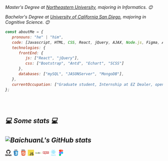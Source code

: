<p><em>Master's Degree at <a href="https://www.northeastern.edu/">Northeastern University</a>, majoring in Informatics. 😊</br>
<p><em>Bachelor's Degree at <a href="https://www.northeastern.edu/">University of California San Diego</a>, majoring in Cognitive Science. 😊</br>
</em></p>


```javascript
const aboutMe = {
   pronouns: "he" | "him",
   code: [Javascript, HTML, CSS, React, jQuery, AJAX, Node.js, Figma, Ajax, mySQL, RESTful api, MongoDB],
   technologies: {
      frontEnd: {
         js: ["React", "jQuery"],
         css: ["Bootstrap", "Antd", "Echart", "SCSS"]
      },
      databases: ["mySQL", "JASONServer", "MongoDB"],
   },
   currentOccupation: ["Graduate student, Internship at EZ Dealer, open for fulltime job opportunities"],
};
```
</br></br>
<h2>💻 Some stats 💻</h2>

![BaichuanL's GitHub stats](https://github-readme-stats.vercel.app/api?username=BaichuanL&show_icons=true)
---

<code><img height="20" src="https://github.com/devicons/devicon/blob/master/icons/github/github-original-wordmark.svg"></code>
<code><img height="20" src="https://github.com/devicons/devicon/blob/1119b9f84c0290e0f0b38982099a2bd027a48bf1/icons/css3/css3-original-wordmark.svg"></code>
<code><img height="20" src="https://github.com/devicons/devicon/blob/1119b9f84c0290e0f0b38982099a2bd027a48bf1/icons/html5/html5-original-wordmark.svg"></code>
<code><img height="20" src="https://github.com/devicons/devicon/blob/1119b9f84c0290e0f0b38982099a2bd027a48bf1/icons/javascript/javascript-original.svg"></code>
<code><img height="20" src="https://github.com/devicons/devicon/blob/1119b9f84c0290e0f0b38982099a2bd027a48bf1/icons/nodejs/nodejs-original-wordmark.svg"></code>
<code><img height="20" src="https://github.com/devicons/devicon/blob/1119b9f84c0290e0f0b38982099a2bd027a48bf1/icons/npm/npm-original-wordmark.svg"></code>
<code><img height="20" src="https://github.com/devicons/devicon/blob/1119b9f84c0290e0f0b38982099a2bd027a48bf1/icons/react/react-original-wordmark.svg"></code>
<code><img height="20" src="https://github.com/devicons/devicon/blob/1119b9f84c0290e0f0b38982099a2bd027a48bf1/icons/figma/figma-original.svg"></code>

